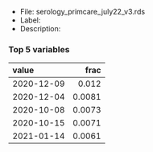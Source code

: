

* File: serology_primcare_july22_v3.rds
* Label: 
* Description: 

### Top 5 variables
| value      |   frac |
|:-----------|-------:|
| 2020-12-09 | 0.012  |
| 2020-12-04 | 0.0081 |
| 2020-10-08 | 0.0073 |
| 2020-10-15 | 0.0071 |
| 2021-01-14 | 0.0061 |
        